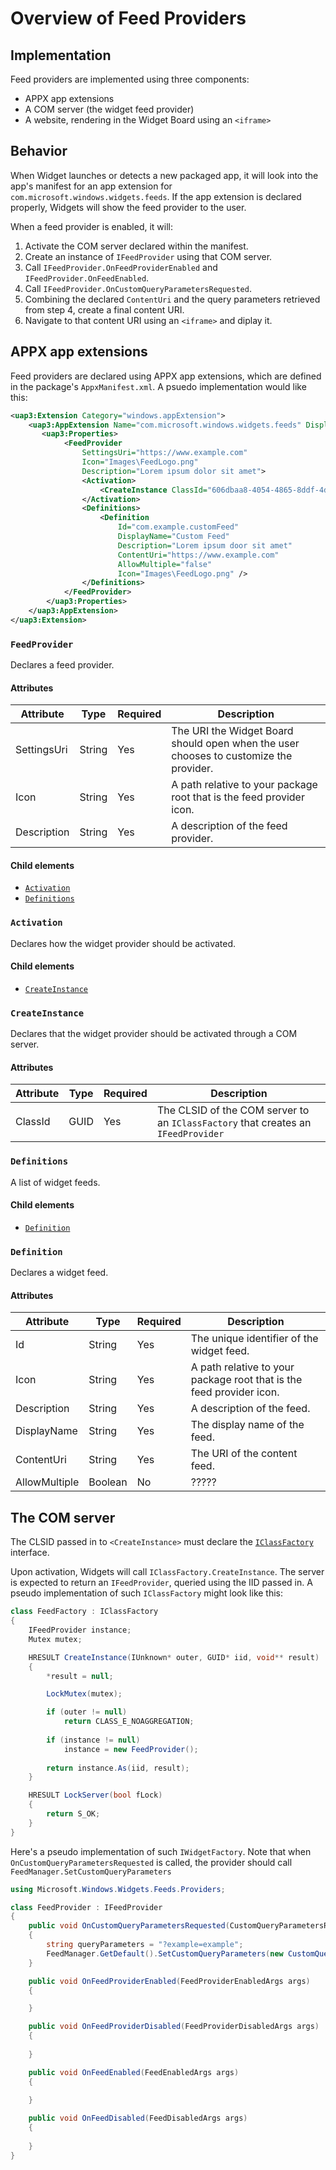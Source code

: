 # Overview of Feed Providers

## Implementation
Feed providers are implemented using three components:
- APPX app extensions
- A COM server (the widget feed provider)
- A website, rendering in the Widget Board using an `<iframe>`

## Behavior
When Widget launches or detects a new packaged app, it will look into the app's manifest for an app extension for `com.microsoft.windows.widgets.feeds`.
If the app extension is declared properly, Widgets will show the feed provider to the user.

When a feed provider is enabled, it will:
1. Activate the COM server declared within the manifest.
2. Create an instance of `IFeedProvider` using that COM server.
3. Call `IFeedProvider.OnFeedProviderEnabled` and `IFeedProvider.OnFeedEnabled`.
4. Call `IFeedProvider.OnCustomQueryParametersRequested`.
5. Combining the declared `ContentUri` and the query parameters retrieved from step 4, create a final content URI.
6. Navigate to that content URI using an `<iframe>` and diplay it.

## APPX app extensions
Feed providers are declared using APPX app extensions, which are defined in the package's `AppxManifest.xml`. A psuedo implementation would like this:
```xml
<uap3:Extension Category="windows.appExtension">
    <uap3:AppExtension Name="com.microsoft.windows.widgets.feeds" DisplayName="Custom Feed" Id="com.example.customFeedProvider" PublicFolder="Public">
       <uap3:Properties>
            <FeedProvider
                SettingsUri="https://www.example.com"
                Icon="Images\FeedLogo.png"
                Description="Lorem ipsum dolor sit amet">
                <Activation>
                    <CreateInstance ClassId="606dbaa8-4054-4865-8ddf-4d518a770a4c" />
                </Activation>
                <Definitions>
                    <Definition
                        Id="com.example.customFeed"
                        DisplayName="Custom Feed"
                        Description="Lorem ipsum door sit amet"
                        ContentUri="https://www.example.com"
                        AllowMultiple="false"
                        Icon="Images\FeedLogo.png" />
                </Definitions>
            </FeedProvider>
        </uap3:Properties>
    </uap3:AppExtension>
</uap3:Extension>
```

### `FeedProvider`
Declares a feed provider.

#### Attributes
| Attribute   | Type   | Required | Description
|-------------|--------|----------|---------------------------------------------------------------------------------------
| SettingsUri | String | Yes      | The URI the Widget Board should open when the user chooses to customize the provider.
| Icon        | String | Yes      | A path relative to your package root that is the feed provider icon.
| Description | String | Yes      | A description of the feed provider.

#### Child elements
- [`Activation`](#activation)
- [`Definitions`](#definitions)

### `Activation`
Declares how the widget provider should be activated.

#### Child elements
- [`CreateInstance`](#createinstance)

### `CreateInstance`
Declares that the widget provider should be activated through a COM server.

#### Attributes
| Attribute | Type   | Required | Description
|-----------|--------|----------|-----------------------------------------------------------------------------------
| ClassId   | GUID   | Yes      | The CLSID of the COM server to an `IClassFactory` that creates an `IFeedProvider`

### `Definitions`
A list of widget feeds.

#### Child elements
- [`Definition`](#definition)

### `Definition`
Declares a widget feed.

#### Attributes
| Attribute     | Type    | Required | Description
|---------------|---------|----------|----------------------------------------------------------------------
| Id            | String  | Yes      | The unique identifier of the widget feed.
| Icon          | String  | Yes      | A path relative to your package root that is the feed provider icon.
| Description   | String  | Yes      | A description of the feed.
| DisplayName   | String  | Yes      | The display name of the feed.
| ContentUri    | String  | Yes      | The URI of the content feed.
| AllowMultiple | Boolean | No       | ?????

## The COM server
The CLSID passed in to `<CreateInstance>` must declare the [`IClassFactory`](https://learn.microsoft.com/windows/win32/api/unknwn/nn-unknwn-iclassfactory) interface.

Upon activation, Widgets will call `IClassFactory.CreateInstance`. The server is expected to return an `IFeedProvider`, queried using the IID passed in.
A pseudo implementation of such `IClassFactory` might look like this:

```cs
class FeedFactory : IClassFactory
{
    IFeedProvider instance;
    Mutex mutex;

    HRESULT CreateInstance(IUnknown* outer, GUID* iid, void** result)
    {
        *result = null;

        LockMutex(mutex);

        if (outer != null)
            return CLASS_E_NOAGGREGATION;
        
        if (instance != null)
            instance = new FeedProvider();
        
        return instance.As(iid, result);
    }

    HRESULT LockServer(bool fLock)
    {
        return S_OK;
    }
}
```

Here's a pseudo implementation of such `IWidgetFactory`.
Note that when `OnCustomQueryParametersRequested` is called, the provider should call `FeedManager.SetCustomQueryParameters`
```cs
using Microsoft.Windows.Widgets.Feeds.Providers;

class FeedProvider : IFeedProvider
{
    public void OnCustomQueryParametersRequested(CustomQueryParametersRequestedArgs args)
    {
        string queryParameters = "?example=example";
        FeedManager.GetDefault().SetCustomQueryParameters(new CustomQueryParametersUpdateOptions(args.FeedProviderDefinitionId, queryParameters));
    }

    public void OnFeedProviderEnabled(FeedProviderEnabledArgs args)
    {

    }

    public void OnFeedProviderDisabled(FeedProviderDisabledArgs args)
    {
        
    }

    public void OnFeedEnabled(FeedEnabledArgs args)
    {
        
    }

    public void OnFeedDisabled(FeedDisabledArgs args)
    {
        
    }
}
```